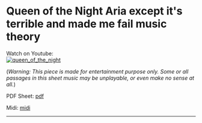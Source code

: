# **Queen of the Night Aria except it's terrible and made me fail music theory**    
              
Watch on Youtube:           
[![queen_of_the_night](http://img.youtube.com/vi/DQrFxJVcPjo/0.jpg)](http://www.youtube.com/watch?v=DQrFxJVcPjo)              
              
(*Warning: This piece is made for entertainment purpose only. Some or all passages in this sheet music may be unplayable, or even make no sense at all.*) 
              
PDF Sheet: [pdf](pdf/queen_of_the_night.pdf)            
              
Midi: [midi](midi/queen_of_the_night.mid) 
              
-----         

